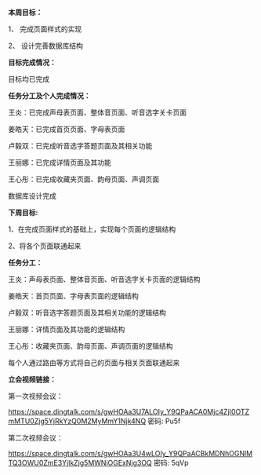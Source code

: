 **本周目标：**

1、 完成页面样式的实现

2、 设计完善数据库结构

 

**目标完成情况：**

目标均已完成



**任务分工及个人完成情况：**

王炎：已完成声母表页面、整体音页面、听音选字关卡页面

姜皓天：已完成首页页面、字母表页面

卢毅双：已完成听音选字答题页面及其相关功能

王丽娜：已完成详情页面及其功能

王心彤：已完成收藏夹页面、韵母页面、声调页面

数据库设计完成



**下周目标:**

1、在完成页面样式的基础上，实现每个页面的逻辑结构

2、将各个页面联通起来

**任务分工：**

王炎：声母表页面、整体音页面、听音选字关卡页面的逻辑结构

姜皓天：首页页面、字母表页面的逻辑结构

卢毅双：听音选字答题页面及其相关功能的逻辑结构

王丽娜：详情页面及其功能的逻辑结构

王心彤：收藏夹页面、韵母页面、声调页面的逻辑结构

每个人通过路由等方式将自己的页面与相关页面联通起来



**立会视频链接：**

第一次视频会议：

https://space.dingtalk.com/s/gwHOAa3U7ALOIy_Y9QPaACA0Mjc4ZjI0OTZmMTU0Zjg5YjRkYzQ0M2MyMmY1Njk4NQ 密码: Pu5f

第二次视频会议：

https://space.dingtalk.com/s/gwHOAa3U4wLOIy_Y9QPaACBkMDNhOGNlMTQ3OWU0ZmE3YjlkZjg5MWNiOGExNjg3OQ 密码: 5qVp

